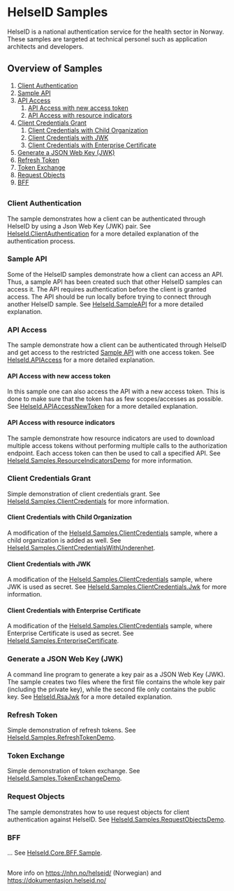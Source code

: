 # HelseID Samples

HelseID is a national authentication service for the health sector in Norway. These samples are targeted at technical personel such as application architects and developers. 

## Overview of Samples
1. [Client Authentication](#ClientAuthentication)
2. [Sample API](#SampleAPI)
3. [API Access](#APIAccess)
    1. [API Access with new access token](#APIAccessNewToken)
    2. [API Access with resource indicators](#APIAccessResourceIndicators)
4. [Client Credentials Grant](#ClientCredentials)
    1. [Client Credentials with Child Organization](#ClientCredentials.WithChildOrg)
    2. [Client Credentials with JWK](#ClientCredentials.Jwk)
    3. [Client Credentials with Enterprise Certificate](#ClientCredentials.EnterpriseCertificate)
5. [Generate a JSON Web Key (JWK)](#RsaJwk)
6. [Refresh Token](#RefreshToken)
7. [Token Exchange](#TokenExchange)
8. [Request Objects](#RequestObjects)
10. [BFF](#BFF)
##

### <a name="ClientAuthentication"></a> Client Authentication

The sample demonstrates how a client can be authenticated through HelseID by using a Json Web Key (JWK) pair. See [HelseId.ClientAuthentication](https://github.com/NorskHelsenett/HelseID.Samples/tree/Ingvild-samples/HelseId.ClientAuthentication) for a more detailed explanation of the authentication process.

### <a name="SampleAPI"></a> Sample API

Some of the HelseID samples demonstrate how a client can access an API. Thus, a sample API has been created such that other HelseID samples can access it. The API requires authentication before the client is granted access. The API should be run locally before trying to connect through another HelseID sample. See [HelseId.SampleAPI](https://github.com/NorskHelsenett/HelseID.Samples/tree/Ingvild-samples/HelseId.SampleAPI) for a more detailed explanation.  

### <a name="APIAccess"></a> API Access

The sample demonstrate how a client can be authenticated through HelseID and get access to the restricted [Sample API](https://github.com/ingvildaadde/Samples/tree//SampleAPI) with one access token. See [HelseId.APIAccess](https://github.com/NorskHelsenett/HelseID.Samples/tree/Ingvild-samples/HelseId.APIAccess) for a more detailed explanation.

#### <a name="APIAccessNewToken"></a> API Access with new access token

In this sample one can also access the API with a new access token. This is done to make sure that the token has as few scopes/accesses as possible. See [HelseId.APIAccessNewToken](https://github.com/NorskHelsenett/HelseID.Samples/tree/Ingvild-samples/HelseId.APIAccessNewToken) for a more detailed explanation.

#### <a name="APIAccessResourceIndicators"></a> API Access with resource indicators

The sample demonstrate how resource indicators are used to download multiple access tokens without performing multiple calls to the authorization endpoint. Each access token can then be used to call a specified API. See [HelseId.Samples.ResourceIndicatorsDemo](https://github.com/NorskHelsenett/HelseID.Samples/tree/Ingvild-samples/HelseId.Samples.ResourceIndicatorsDemo) for more information.

### <a name="ClientCredentials"></a> Client Credentials Grant

Simple demonstration of client credentials grant. See [HelseId.Samples.ClientCredentials](https://github.com/NorskHelsenett/HelseID.Samples/tree/Ingvild-samples/HelseId.Samples.ClientCredentials) for more information.

#### <a name="ClientCredentials.WithChildOrg"></a> Client Credentials with Child Organization

A modification of the [HelseId.Samples.ClientCredentials](https://github.com/NorskHelsenett/HelseID.Samples/tree/master/HelseId.Samples.ClientCredentials) sample, where a child organization is added as well. See [HelseId.Samples.ClientCredentialsWithUnderenhet](https://github.com/NorskHelsenett/HelseID.Samples/tree/Ingvild-samples/HelseId.Samples.ClientCredentialsWithUnderenhet).

#### <a name="ClientCredentials.Jwk"></a> Client Credentials with JWK

A modification of the [HelseId.Samples.ClientCredentials](https://github.com/NorskHelsenett/HelseID.Samples/tree/master/HelseId.Samples.ClientCredentials) sample, where JWK is used as secret. See [HelseId.Samples.ClientCredentials.Jwk](https://github.com/NorskHelsenett/HelseID.Samples/tree/Ingvild-samples/HelseId.Samples.ClientCredentials.Jwk) for more information.

#### <a name="ClientCredentials.EnterpriseCertificate"></a> Client Credentials with Enterprise Certificate

A modification of the [HelseId.Samples.ClientCredentials](https://github.com/NorskHelsenett/HelseID.Samples/tree/master/HelseId.Samples.ClientCredentials) sample, where Enterprise Certificate is used as secret. See [HelseId.Samples.EnterpriseCertificate](https://github.com/NorskHelsenett/HelseID.Samples/tree/Ingvild-samples/HelseId.Samples.EnterpriseCertificate).

### <a name="RsaJwk"></a> Generate a JSON Web Key (JWK)

A command line program to generate a key pair as a JSON Web Key (JWK). The sample creates two files where the first file contains the whole key pair (including the private key), while the second file only contains the public key. See [HelseId.RsaJwk](https://github.com/NorskHelsenett/HelseID.Samples/tree/Ingvild-samples/HelseId.RsaJwk) for a more detailed explanation.

### <a name="RefreshToken"></a> Refresh Token

Simple demonstration of refresh tokens. See [HelseId.Samples.RefreshTokenDemo](https://github.com/NorskHelsenett/HelseID.Samples/tree/Ingvild-samples/HelseId.Samples.RefreshTokenDemo).

### <a name="TokenExchange"></a> Token Exchange

Simple demonstration of token exchange. See [HelseId.Samples.TokenExchangeDemo](https://github.com/NorskHelsenett/HelseID.Samples/tree/Ingvild-samples/HelseId.Samples.TokenExchangeDemo).

### <a name="RequestObjects"></a> Request Objects

The sample demonstrates how to use request objects for client authentication against HelseID. See [HelseId.Samples.RequestObjectsDemo](https://github.com/NorskHelsenett/HelseID.Samples/tree/Ingvild-samples/HelseId.Samples.RequestObjectsDemo).

### <a name="BFF"></a> BFF

... See [HelseId.Core.BFF.Sample](https://github.com/NorskHelsenett/HelseID.Samples/tree/Ingvild-samples/HelseId.Core.BFF.Sample).

##
More info on https://nhn.no/helseid/ (Norwegian) and https://dokumentasjon.helseid.no/
